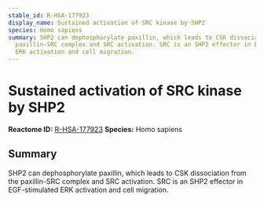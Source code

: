 ```yaml
---
stable_id: R-HSA-177923
display_name: Sustained activation of SRC kinase by SHP2
species: Homo sapiens
summary: SHP2 can dephosphorylate paxillin, which leads to CSK dissociation from the
  paxillin-SRC complex and SRC activation. SRC is an SHP2 effector in EGF-stimulated
  ERK activation and cell migration.
---
```


# Sustained activation of SRC kinase by SHP2
**Reactome ID:** [R-HSA-177923](https://reactome.org/content/detail/R-HSA-177923)
**Species:** Homo sapiens

## Summary

SHP2 can dephosphorylate paxillin, which leads to CSK dissociation from the paxillin-SRC complex and SRC activation. SRC is an SHP2 effector in EGF-stimulated ERK activation and cell migration.
